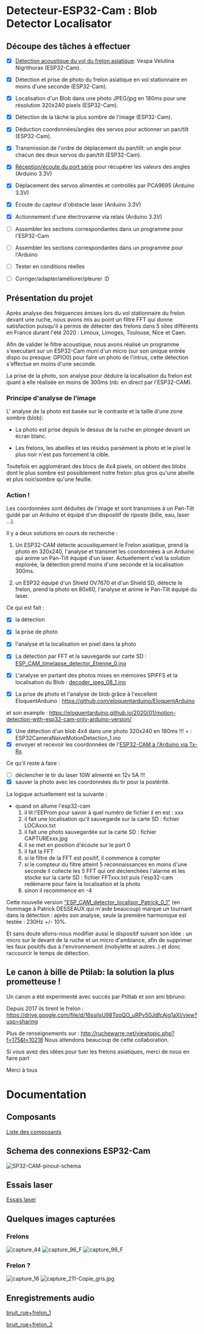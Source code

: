 # Detecteur-ESP32-Cam : Blob Detector Localisator


## Découpe des tâches à effectuer

- [x] [Détection acoustique du vol du frelon asiatique](./sketchbook/ESP_CAM_Audio_Detection): Vespa Velutina Nigrithorax (ESP32-Cam).

- [x] Détection et prise de photo du frelon asiatique en vol stationnaire en moins d'une seconde (ESP32-Cam).

- [x] Localisation d'un Blob dans une photo JPEG/jpg en 180ms pour une résolution 320x240 pixels (ESP32-Cam).

- [x] Détection de la tâche la plus sombre de l'image (ESP32-Cam).

- [x] Déduction coordonnées/angles des servos pour actionner un pan/tilt (ESP32-Cam).

- [x] Transmission de l'ordre de déplacement du pan/tilt: un angle pour chacun des deux servos du pan/tilt (ESP32-Cam).

- [x] [Réception/écoute du port série](./sketchbook/CoordonneesSerie) pour récupérer les valeurs des angles (Arduino 3.3V)

- [x] Déplacement des servos alimentés et controllés par PCA9695 (Arduino 3.3V)

- [x] Écoute du capteur d'obstacle laser (Arduino 3.3V)

- [x] Actionnement d'une électrovanne via relais (Arduino 3.3V)

- [ ] Assembler les sections correspondantes dans un programme pour l'ESP32-Cam

- [ ] Assembler les sections correspondantes dans un programme pour l'Arduino

- [ ] Tester en conditions réelles

- [ ] Corriger/adapter/améliorer/pleurer :D


## Présentation du projet

Après analyse des fréquences émises lors du vol stationnaire du frelon devant une ruche,
nous avons mis au point un filtre FFT qui donne satisfaction puisqu'il a permis de détecter des frelons dans 5 sites différents en France durant l'été 2020 : Limoux, Limoges, Toulouse, Nice et Caen.

Afin de valider le filtre acoustique, nous avons réalisé un programme s'executant sur un ESP32-Cam muni d'un micro (sur son unique entrée dispo ou presque: GPIO0) pour faire un photo de l'intrus, cette détection s'effectue en moins d'une seconde.

La prise de la photo, son analyse pour déduire la localisation du frelon est quant à elle réalisée en moins de 300ms (nb: en direct par l'ESP32-CAM).

### Principe d'analyse de l'image

L' analyse de la photo est basée sur le contraste et la taille d'une zone sombre (blob):

- La photo est prise depuis le dessus de la ruche en plongée devant un écran blanc.

- Les frelons, les abeilles et les résidus parsèment la photo et le pixel le plus noir n'est pas forcement la cible.


Toutefois en agglomérant des blocs de 4x4 pixels, on obtient des blobs dont le plus sombre est possiblement notre frelon:
plus gros qu'une abeille et plus noir/sombre qu'une feuille.


### Action !
Les coordonnées sont déduites de l'image et sont transmises à un Pan-Tilt guidé par un Arduino et équipé d'un dispositif de riposte (bille, eau, laser ...).

Il y a deux solutions en cours de recherche :

1.  Un ESP32-CAM détecte acoustiquement le Frelon asiatique, prend la photo en 320x240, l'analyse et transmet les coordonnées à un Arduino qui anime un Pan-Tilt équipé d'un laser. Actuellement c'est la solution explorée, la détection prend moins d'une seconde et la localisation 300ms.

2. un ESP32 équipé d'un Shield OV7670 et d'un Shield SD, détecte le frelon, prend la photo en 80x60, l'analyse et anime le Pan-Tilt équipé du laser.

Ce qui est fait :

- [x] la détection
- [x] la prise de photo
- [x] l'analyse et la localisation en pixel dans la photo

- [x] La détection par FFT et la sauvegarde sur carte SD : [ESP_CAM_timelapse_detector_Etienne_0.ino](./sketchbook/ESP_CAM_timelapse_detector_Etienne_0/ESP_CAM_timelapse_detector_Etienne_0.ino)

- [x] L'analyse en partant des photos mises en mémoires SPIFFS et la localisation du Blob : [decoder_jpeg_08_1.ino](./sketchbook/decoder_jpeg_08_1/decoder_jpeg_08_1.ino)

- [x] La prise de photo et l'analyse de blob grâce à l'excellent EloquentArduino :
https://github.com/eloquentarduino/EloquentArduino

et son example : https://eloquentarduino.github.io/2020/01/motion-detection-with-esp32-cam-only-arduino-version/

- [x] Une détection d'un blob 4x4 dans une photo 320x240 en 180ms !!! = : ESP32CameraNaiveMotionDetection_1.ino
- [x] envoyer et recevoir les coordonnées  de l'[ESP32-CAM à l'Arduino via Tx-Rx](./sketchbook/ESP_CAM_Audio_Detection)

Ce qu'il reste à faire :

- [ ] déclencher le tir du laser 10W alimenté en 12v 5A !!!
- [x] sauver la photo avec les coordonnées du tir pour la postérité.

La logique actuellement est la suivante :
- quand on allume l'esp32-cam
  1. il lit l'EEProm pour savoir à quel numéro de fichier il en est : xxx
  2. il fait une localisation qu'il sauvegarde sur la carte SD : fichier LOCAxxx.txt
  3. il fait une photo sauvegardée sur la carte SD : fichier CAPTURExxx.jpg
  4. il se met en position d'écoute sur le port 0
  5. il fait la FFT
  6. si le filtre de la FFT est positif, il commence à compter
  7. si le compteur du filtre atteint 5 reconnaissances en moins d'une seconde
        il collecte les 5 FFT qui ont déclenchées l'alarme et les stocke sur la carte SD : fichier FFTxxx.txt
        puis l'esp32-cam redémarre pour faire la localisation et la photo
  8. sinon il recommence en -4


Cette nouvelle version ["ESP_CAM_detector_localisor_Patrick_0_1"](./sketchbook/ESP_CAM_detector_localisor_Patrick_0_1/ESP_CAM_detector_localisor_Patrick_0_1.ino) (en hommage à Patrick DESSEAUX qui m'aide beaucoup)
marque un tournant dans la détection : après son analyse, seule la première harmonique est testée : 230Hz +/- 10%.

Et sans doute allons-nous modifier aussi le dispositif suivant son idée : un micro sur le devant de la ruche et un micro d'ambiance,
afin de supprimer les faux positifs dus à l'environnement (mobylette et autres..) et donc raccourcir le temps de détection.

## Le canon à bille de Ptilab: la solution la plus prometteuse !

Un canon a été experimenté avec succés par Ptitlab et son ami bbruno:

Depuis 2017 ils tirent le frelon :  https://drive.google.com/file/d/16ssjIsU98TqoQO_uRPv50JdfcAjg1aXl/view?usp=sharing

Plus de renseignements sur : http://ruchewarre.net/viewtopic.php?f=175&t=10218
Nous attendons beaucoup de cette collaboration.



Si vous avez des idées pour tuer les frelons asiatiques, merci de nous en faire part

Merci à tous

# Documentation

## Composants

[Liste des composants](documentation/Composants.md)

## Schema des connexions ESP32-Cam

![SP32-CAM-pinout-schema](documentation/ESP32-CAM-pinout-schema.png "SP32-CAM-pinout-schema")

## Essais laser
[Essais laser](documentation/Laser.md)

## Quelques images capturées

### Frelons
![capture_44](capture_44.jpg?raw=true "capture_44")
![capture_96_F](capture_96_F.JPG?raw=true "capture_96_F")
![capture_96_F](capture_96_F.JPG?raw=true "capture_96_F")


### Frelon ?
![capture_16](capture_16.jpg?raw=true "capture_16")
![capture_211-Copie_gris.jpg](capture_211-Copie_gris.jpg?raw=true "capture_211-Copie_gris.jpg")




## Enregistrements audio

[bruit_rue+frelon_1](Son-2019-08-16-09-39_bruit_rue+frelon_1.wav)



[bruit_rue+frelon_2](Son-2019-08-16-09-39_bruit_rue+frelon_2.wav)